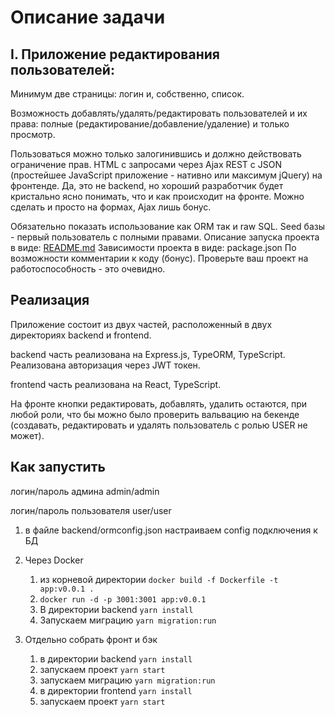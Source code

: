 # Описание задачи

## I. Приложение редактирования пользователей:

Минимум две страницы: логин и, собственно, список.

Возможность добавлять/удалять/редактировать пользователей и их права: полные (редактирование/добавление/удаление) и только просмотр.

Пользоваться можно только залогинившись и должно действовать ограничение прав.
HTML с запросами через Ajax REST c JSON (простейшее JavaScript приложение - нативно или максимум jQuery) на фронтенде. Да, это не backend, но хороший разработчик будет кристально ясно понимать, что и как происходит на фронте. Можно сделать и просто на формах, Ajax лишь бонус.

Обязательно показать использование как ORM так и raw SQL.
Seed базы - первый пользователь с полными правами.
Описание запуска проекта в виде: [README.md](http://readme.md/)
Зависимости проекта в виде: package.json
По возможности комментарии к коду (бонус).
Проверьте ваш проект на работоспособность - это очевидно.

## Реализация

Приложение состоит из двух частей, расположенный в двух директориях backend и frontend.
   
backend часть реализована на Express.js, TypeORM, TypeScript. Реализована авторизация через JWT токен.

frontend часть реализована на React, TypeScript.

На фронте кнопки редактировать, добавлять, удалить остаются, при любой роли, что бы можно было проверить вальвацию на бекенде (создавать, редактировать и удалять пользователь с ролью USER не может).



## Как запустить

логин/пароль админа admin/admin

логин/пароль пользователя user/user

1. в файле backend/ormconfig.json настраиваем config подключения к БД 

2. Через Docker
	1. из корневой директории ```docker build -f Dockerfile -t app:v0.0.1 . ```
	2. ```docker run -d -p 3001:3001 app:v0.0.1```
	3. В директории backend ```yarn install```
	4. Запускаем миграцию ```yarn migration:run```
	
3. Отдельно собрать фронт и бэк
	1. в директории backend ```yarn install```
	2. запускаем проект ```yarn start```
	2. запускаем миграцию ```yarn migration:run```
	3. в директории frontend ```yarn install```
	4. запускаем проект ```yarn start```
